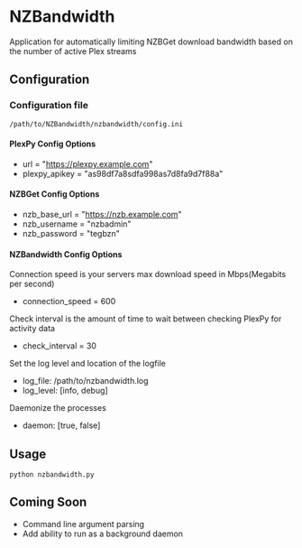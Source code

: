 # NZBandwidth
Application for automatically limiting NZBGet download bandwidth based on the number of active Plex streams

## Configuration

### Configuration file

    /path/to/NZBandwidth/nzbandwidth/config.ini

#### PlexPy Config Options
* url = "https://plexpy.example.com"
* plexpy_apikey = "as98df7a8sdfa998as7d8fa9d7f88a"

#### NZBGet Config Options
* nzb_base_url = "https://nzb.example.com"
* nzb_username = "nzbadmin"
* nzb_password = "tegbzn"

#### NZBandwidth Config Options
Connection speed is your servers max download speed in Mbps(Megabits per second)
* connection_speed = 600

Check interval is the amount of time to wait between checking PlexPy for activity data
* check_interval = 30

Set the log level and location of the logfile
* log_file: /path/to/nzbandwidth.log
* log_level: [info, debug]

Daemonize the processes
* daemon: [true, false]

## Usage
    python nzbandwidth.py

## Coming Soon
* Command line argument parsing
* Add ability to run as a background daemon